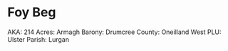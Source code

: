 # Foy Beg

AKA: 214
Acres: Armagh
Barony: Drumcree
County: Oneilland West
PLU: Ulster
Parish: Lurgan
